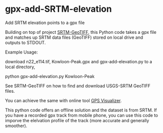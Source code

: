 # gpx-add-SRTM-elevation
Add SRTM elevation points to a gpx file

Building on top of project [SRTM-GeoTIFF](https://github.com/nicholas-fong/SRTM-GeoTIFF), this Python code takes a gpx file and matches up SRTM data files (GeoTIFF) stored on local drive and outputs to STDOUT.

Example Usage:

download n22_e114.tif, Kowloon-Peak.gpx and gpx-add-elevation.py to a local directory,

python gpx-add-elevation.py Kowloon-Peak

See SRTM-GeoTIFF on how to find and download USGS-SRTM GeoTIFF files.

You can achieve the same with online tool [GPS Visualizer](https://www.gpsvisualizer.com/).

This python code offers an offline solution and the dataset is from SRTM. If you have a recorded gpx track from mobile phone, you can use this code to imporve the elelvation profile of the track (more accurate and generally smoother).
